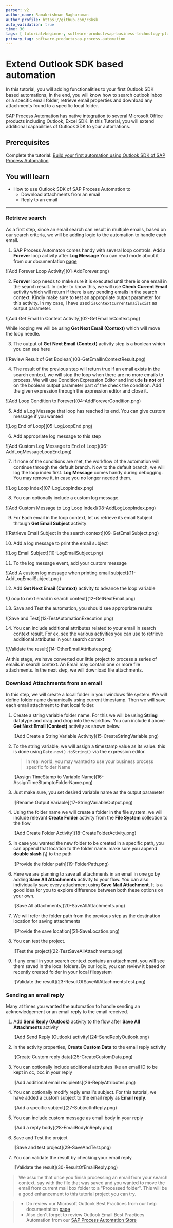 ```yaml
---
parser: v2
author_name: Ramakrishnan Raghuraman
author_profile: https://github.com/r3ksk
auto_validation: true
time: 30
tags: [ tutorial>beginner, software-product>sap-business-technology-platform, tutorial>free-tier]
primary_tag: software-product>sap-process-automation
---
```


# Extend Outlook SDK based automation
<!-- description --> In this tutorial, you will adding functionalities to your first Outlook SDK based automations, In the end, you will know how to search outlook inbox or a specific email folder, retrieve email properties and download any attachments found to a specific local folder.


SAP Process Automation has native integration to several Microsoft Office products including Outlook, Excel SDK. In this Tutorial, you will extend additional capabilities of Outlook SDK to your automations.

## Prerequisites
Complete the tutorial: [Build your first automation using Outlook SDK of SAP Process Automation](spa-create-outlook-automation)

## You will learn
- How to use Outlook SDK of SAP Process Automation to
  - Download attachments from an email
  - Reply to an email

---

### Retrieve search


As a first step, since an email search can result in multiple emails, based on our search criteria, we will be adding logic to the automation to handle each email.

1. SAP Process Automaton comes handy with several loop controls. Add a **Forever** loop activity after **Log Message** You can read mode about it from our documentation [page](https://help.sap.com/docs/IRPA/8e71b41b9ea043c8bccee01a10d6ba72/75f13165ec274305bfe13f56231f93ehtml)
  <!-- border -->![Add Forever Loop Activity](01-AddForever.png)

2. **Forever** loop needs to make sure it is executed until there is one email in the search result. In order to know this, we will use **Check Current Email** activity which will return if there is any pending emails in the search context. Kindly make sure to test an appropriate output parameter for this activity. In my case, I have used `isContextCurrentEmailExist` as output parameter.
  <!-- border -->![Add Get Email In Context Activity](02-GetEmailInContext.png)
  While looping we will be using **Get Next Email (Context)** which will move the loop needle.

3. The output of **Get Next Email (Context)** activity step is a boolean which you can see here
  <!-- border -->![Review Result of Get Boolean](03-GetEmailInContextResult.png)

4. The result of the previous step will return true if an email exists in the search context, we will stop the loop when there are no more emails to process.  We will use Condition Expression Editor and include **Is not** or **!** on the boolean output parameter part of the check the condition. Add the given expression through the expression editor and close it.
  <!-- border -->![Add Loop Condition to Forever](04-AddForeverCondition.png)

5. Add a Log Message that loop has reached its end. You can give custom message if you wanted
  <!-- border -->![Log End of Loop](05-LogLoopEnd.png)

6. Add appropriate log message to this step
  <!-- border -->![Add Custom Log Message to End of Loop](06-AddLogMessageLoopEnd.png)

7. if none of the conditions are met, the workflow of the automation will continue through the default branch. Now to the default branch, we will log the loop index first. **Log Message** comes handy during debugging. You may remove it, in case you no longer needed them.
  <!-- border -->![Log Loop Index](07-LogLoopIndex.png)

8. You can optionally include a custom log message.
  <!-- border -->![Add Custom Message to Log Loop Index](08-AddLogLoopIndex.png)

9. For Each email in the loop context, let us retrieve its email Subject through **Get Email Subject** activity
  <!-- border -->![Retrieve Email Subject in the search context](09-GetEmailSubject.png)

10. Add a log message to print the email subject
  <!-- border -->![Log Email Subject](10-LogEmailSubject.png)

11. To the log message event, add your custom message
  <!-- border -->![Add A custom log message when printing email subject](11-AddLogEmailSubject.png)

12. Add **Get Next Email (Context)** activity to advance the loop variable
  <!-- border -->![Loop to next email in search context](12-GetNextEmail.png)

13. Save and Test the automation, you should see appropriate results
  <!-- border -->![Save and Test](13-TestAutomationExecution.png)

14. You can include additional attributes related to your email in search context result. For ex, see the various activities you can use to retrieve additional attributes in your search context
  <!-- border -->![Validate the result](14-OtherEmailAttributes.png)

At this stage, we have converted our little project to process a series of emails in search context. An Email may contain one or more file attachments. In the next step, we will download file attachments.



### Download Attachments from an email


In this step, we will create a local folder in your windows file system. We will define folder name dynamically using current timestamp. Then we will save each email attachment to that local folder.

1.  Create a string variable folder name. For this we will be using **String** datatype and drag and drop into the workflow. You can include it above **Get Next Email (Context)** activity as shown below.
    <!-- border -->![Add Create a String Variable Activity](15-CreateStringVariable.png)

2.  To the string variable, we will assign a timestamp value as its value. this is done using `Date.now().toString()` via the expression editor.
    > In real world, you may wanted to use your business process specific folder Name

    <!-- border -->![Assign TimeStamp to Variable Name](16-AssignTimeStamptoFolderName.png)

3.  Just make sure, you set desired variable name as the output parameter
    <!-- border -->![Rename Output Variable](17-StringVariableOutput.png)

4.  Using the folder name we will create a folder in the file system. we will include relevant **Create Folder** activity from the **File System** collection to the flow
    <!-- border -->![Add Create Folder Activity](18-CreateFolderActivity.png)

5.  In case you wanted the new folder to be created in a specific path, you can append that location to the folder name. make sure you append **double slash** (\\) to the path
    <!-- border -->![Provide the folder path](19-FolderPath.png)

6.  Here we are planning to save all attachments in an email in one go by adding **Save All Attachments** activity to your flow. You can also individually save every attachment using **Save Mail Attachment**. It is a good idea for you to explore difference between both these options on your own.
    <!-- border -->![Save All attachments](20-SaveAllAttachments.png)

7.  We will refer the folder path from the previous step as the destination location for saving attachments
    <!-- border -->![Provide the save location](21-SaveLocation.png)

8.  You can test the project.
    <!-- border -->![Test the project](22-TestSaveAllAttachments.png)

9.  If any email in your search context contains an attachment, you will see them saved in the local folders. By our logic, you can review it based on recently created folder in your local filesystem
    <!-- border -->![Validate the result](23-ResultOfSaveAllAttachmentsTest.png)


### Sending an email reply


Many at times you wanted the automation to handle sending an acknowledgement or an email reply to the email received.

1.  Add **Send Reply (Outlook)** activity to the flow after **Save All Attachments** activity
    <!-- border -->![Add Send Reply (Outlook) activity](24-SendReplyOutlook.png)

2.  In the activity properties, **Create Custom Data** to the email reply activity
    <!-- border -->![Create Custom reply data](25-CreateCustomData.png)

3.  You can optionally include additional attributes like an email ID to be kept in cc, bcc in your reply
    <!-- border -->![Add additional email recipients](26-ReplyAttributes.png)

4.  You can optionally modify reply email's subject. For this tutorial, we have added a custom subject to the email reply as **Email reply**.
    <!-- border -->![Add a specific subject](27-SubjectInReply.png)

5.  You can include custom message as email body in your reply
    <!-- border -->![Add a reply body](28-EmailBodyInReply.png)

6.  Save and Test the project
    <!-- border -->![Save and test project](29-SaveAndTest.png)

7.  You can validate the result by checking your email reply
    <!-- border -->![Validate the result](30-ResultOfEmailReply.png)

> We assume that once you finish processing an email from your search context, say with the file that was saved and you wanted to move the email from current mail box folder to a "Processed folder". This will be a good enhancement to this tutorial project you can try.

> - Do review our Microsoft Outlook Best Practices from our help documentation [page](https://help.sap.com/docs/IRPA/8e71b41b9ea043c8bccee01a10d6ba72/5a48c81502db40b08e4aac866e04592a.html)
> - Also don't forget to review Outlook Email Best Practices Automation from our [SAP Process Automation Store](https://irpa.store.sap.com/#/package/a4c61c62-356e-4165-bdcb-bef08e236cf5)


